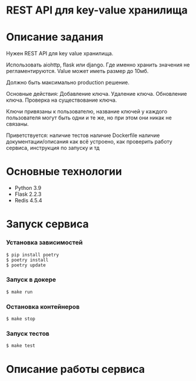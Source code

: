 # REST API для key-value хранилища

# Описание задания

Нужен REST API для key value хранилища.

Использовать aiohttp, flask или django.
Где именно хранить значения не регламентируются. Value может иметь размер до 10мб.

Должно быть максимально production решение.

Основные действия:
Добавление ключа.
Удаление ключа.
Обновление ключа.
Проверка на существование ключа.

Ключи привязаны к пользователю, название ключей у каждого пользователя могут быть одни и те же, но при этом они никак не связаны.

Приветствуется:
наличие тестов 
наличие Dockerfile
наличие документации/описания как всё устроено,  как проверить работу сервиса,  инструкция по запуску и тд

# Основные технологии
- Python 3.9
- Flask 2.2.3
- Redis 4.5.4

# Запуск сервиса
### Установка зависимостей
```
$ pip install poetry
$ poetry install
$ poetry update
```

### Запуск в докере
```
$ make run
```

### Остановка контейнеров
```
$ make stop
```

### Запуск тестов
```
$ make test
```

# Описание работы сервиса